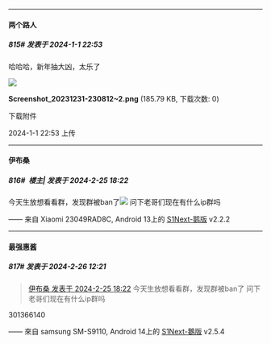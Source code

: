 
*****

####  两个路人  
##### 815#       发表于 2024-1-1 22:53

哈哈哈，新年抽大凶，太乐了

<img src="https://img.saraba1st.com/forum/202401/01/225304id7345hpidh7d8c4.png" referrerpolicy="no-referrer">

<strong>Screenshot_20231231-230812~2.png</strong> (185.79 KB, 下载次数: 0)

下载附件

2024-1-1 22:53 上传

*****

####  伊布桑  
##### 816#         楼主| 发表于 2024-2-25 18:22

今天生放想看看群，发现群被ban了<img src="https://static.saraba1st.com/image/smiley/face2017/068.png" referrerpolicy="no-referrer">
问下老哥们现在有什么ip群吗

—— 来自 Xiaomi 23049RAD8C, Android 13上的 [S1Next-鹅版](https://github.com/ykrank/S1-Next/releases) v2.2.2


*****

####  最强惠酱  
##### 817#       发表于 2024-2-26 12:21

<blockquote><a href="httphttps://bbs.saraba1st.com/2b/forum.php?mod=redirect&amp;goto=findpost&amp;pid=64062279&amp;ptid=2009419" target="_blank">伊布桑 发表于 2024-2-25 18:22</a>
今天生放想看看群，发现群被ban了
问下老哥们现在有什么ip群吗</blockquote>
301366140

—— 來自 samsung SM-S9110, Android 14上的 [S1Next-鵝版](https://github.com/ykrank/S1-Next/releases) v2.5.4

